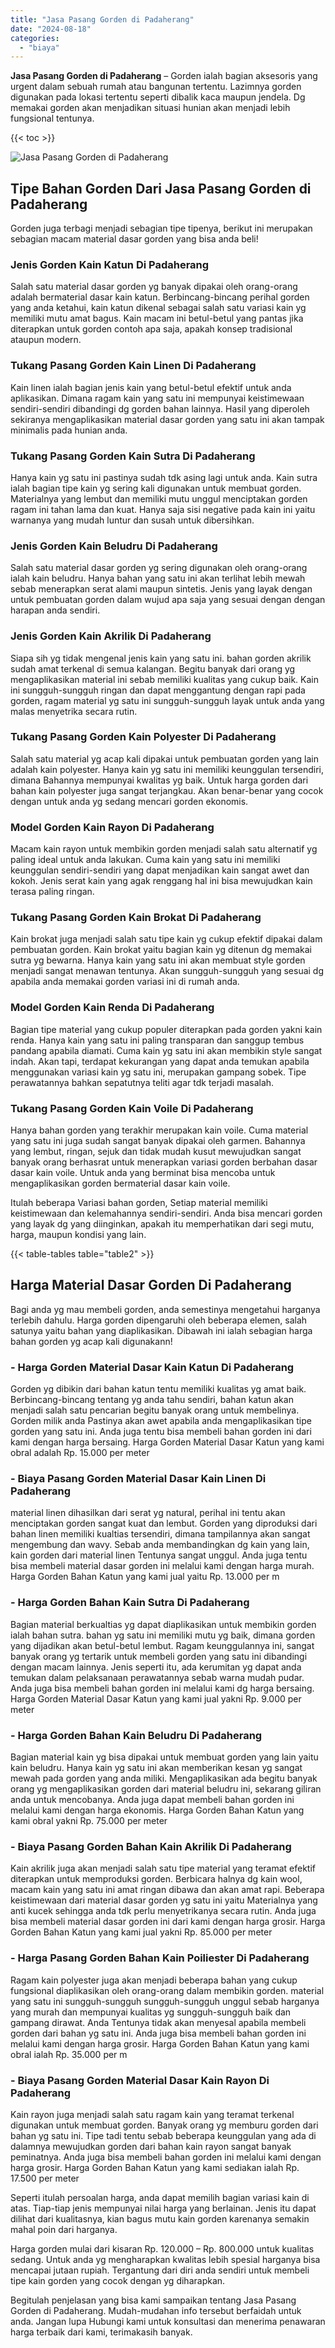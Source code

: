 ```yaml
---
title: "Jasa Pasang Gorden di Padaherang"
date: "2024-08-18"
categories: 
  - "biaya"
---
```


**Jasa Pasang Gorden di Padaherang** – Gorden ialah bagian aksesoris yang urgent dalam sebuah rumah atau bangunan tertentu. Lazimnya gorden digunakan pada lokasi tertentu seperti dibalik kaca maupun jendela. Dg memakai gorden akan menjadikan situasi hunian akan menjadi lebih fungsional tentunya.

{{< toc >}}

![Jasa Pasang Gorden di Padaherang](/images/pasang-gorden-murah30.png)

## Tipe Bahan Gorden Dari Jasa Pasang Gorden di Padaherang

Gorden juga terbagi menjadi sebagian tipe tipenya, berikut ini merupakan sebagian macam material dasar gorden yang bisa anda beli!

### Jenis Gorden Kain Katun Di Padaherang

Salah satu material dasar gorden yg banyak dipakai oleh orang-orang adalah bermaterial dasar kain katun. Berbincang-bincang perihal gorden yang anda ketahui, kain katun dikenal sebagai salah satu variasi kain yg memiliki mutu amat bagus. Kain macam ini betul-betul yang pantas jika diterapkan untuk gorden contoh apa saja, apakah konsep tradisional ataupun modern.

### Tukang Pasang Gorden Kain Linen Di Padaherang

Kain linen ialah bagian jenis kain yang betul-betul efektif untuk anda aplikasikan. Dimana ragam kain yang satu ini mempunyai keistimewaan sendiri-sendiri dibandingi dg gorden bahan lainnya. Hasil yang diperoleh sekiranya mengaplikasikan material dasar gorden yang satu ini akan tampak minimalis pada hunian anda.

### Tukang Pasang Gorden Kain Sutra Di Padaherang

Hanya kain yg satu ini pastinya sudah tdk asing lagi untuk anda. Kain sutra ialah bagian tipe kain yg sering kali digunakan untuk membuat gorden. Materialnya yang lembut dan memiliki mutu unggul menciptakan gorden ragam ini tahan lama dan kuat. Hanya saja sisi negative pada kain ini yaitu warnanya yang mudah luntur dan susah untuk dibersihkan.

### Jenis Gorden Kain Beludru Di Padaherang

Salah satu material dasar gorden yg sering digunakan oleh orang-orang ialah kain beludru. Hanya bahan yang satu ini akan terlihat lebih mewah sebab menerapkan serat alami maupun sintetis. Jenis yang layak dengan untuk pembuatan gorden dalam wujud apa saja yang sesuai dengan dengan harapan anda sendiri.

### Jenis Gorden Kain Akrilik Di Padaherang

Siapa sih yg tidak mengenal jenis kain yang satu ini. bahan gorden akrilik sudah amat terkenal di semua kalangan. Begitu banyak dari orang yg mengaplikasikan material ini sebab memiliki kualitas yang cukup baik. Kain ini sungguh-sungguh ringan dan dapat menggantung dengan rapi pada gorden, ragam material yg satu ini sungguh-sungguh layak untuk anda yang malas menyetrika secara rutin.

### Tukang Pasang Gorden Kain Polyester Di Padaherang

Salah satu material yg acap kali dipakai untuk pembuatan gorden yang lain adalah kain polyester. Hanya kain yg satu ini memiliki keunggulan tersendiri, dimana Bahannya mempunyai kwalitas yg baik. Untuk harga gorden dari bahan kain polyester juga sangat terjangkau. Akan benar-benar yang cocok dengan untuk anda yg sedang mencari gorden ekonomis.

### Model Gorden Kain Rayon Di Padaherang

Macam kain rayon untuk membikin gorden menjadi salah satu alternatif yg paling ideal untuk anda lakukan. Cuma kain yang satu ini memiliki keunggulan sendiri-sendiri yang dapat menjadikan kain sangat awet dan kokoh. Jenis serat kain yang agak renggang hal ini bisa mewujudkan kain terasa paling ringan.

### Tukang Pasang Gorden Kain Brokat Di Padaherang

Kain brokat juga menjadi salah satu tipe kain yg cukup efektif dipakai dalam pembuatan gorden. Kain brokat yaitu bagian kain yg ditenun dg memakai sutra yg bewarna. Hanya kain yang satu ini akan membuat style gorden menjadi sangat menawan tentunya. Akan sungguh-sungguh yang sesuai dg apabila anda memakai gorden variasi ini di rumah anda.

### Model Gorden Kain Renda Di Padaherang

Bagian tipe material yang cukup populer diterapkan pada gorden yakni kain renda. Hanya kain yang satu ini paling transparan dan sanggup tembus pandang apabila diamati. Cuma kain yg satu ini akan membikin style sangat indah. Akan tapi, terdapat kekurangan yang dapat anda temukan apabila menggunakan variasi kain yg satu ini, merupakan gampang sobek. Tipe perawatannya bahkan sepatutnya teliti agar tdk terjadi masalah.

### Tukang Pasang Gorden Kain Voile Di Padaherang

Hanya bahan gorden yang terakhir merupakan kain voile. Cuma material yang satu ini juga sudah sangat banyak dipakai oleh garmen. Bahannya yang lembut, ringan, sejuk dan tidak mudah kusut mewujudkan sangat banyak orang berhasrat untuk menerapkan variasi gorden berbahan dasar dasar kain voile. Untuk anda yang berminat bisa mencoba untuk mengaplikasikan gorden bermaterial dasar kain voile.

Itulah beberapa Variasi bahan gorden, Setiap material memiliki keistimewaan dan kelemahannya sendiri-sendiri. Anda bisa mencari gorden yang layak dg yang diinginkan, apakah itu memperhatikan dari segi mutu, harga, maupun kondisi yang lain.

{{< table-tables table="table2" >}}

## Harga Material Dasar Gorden Di Padaherang

Bagi anda yg mau membeli gorden, anda semestinya mengetahui harganya terlebih dahulu. Harga gorden dipengaruhi oleh beberapa elemen, salah satunya yaitu bahan yang diaplikasikan. Dibawah ini ialah sebagian harga bahan gorden yg acap kali digunakann!

### \- Harga Gorden Material Dasar Kain Katun Di Padaherang

Gorden yg dibikin dari bahan katun tentu memiliki kualitas yg amat baik. Berbincang-bincang tentang yg anda tahu sendiri, bahan katun akan menjadi salah satu pencarian begitu banyak orang untuk membelinya. Gorden milik anda Pastinya akan awet apabila anda mengaplikasikan tipe gorden yang satu ini. Anda juga tentu bisa membeli bahan gorden ini dari kami dengan harga bersaing. Harga Gorden Material Dasar Katun yang kami obral adalah Rp. 15.000 per meter

### \- Biaya Pasang Gorden Material Dasar Kain Linen Di Padaherang

material linen dihasilkan dari serat yg natural, perihal ini tentu akan menciptakan gorden sangat kuat dan lembut. Gorden yang diproduksi dari bahan linen memiliki kualtias tersendiri, dimana tampilannya akan sangat mengembung dan wavy. Sebab anda membandingkan dg kain yang lain, kain gorden dari material linen Tentunya sangat unggul. Anda juga tentu bisa membeli material dasar gorden ini melalui kami dengan harga murah. Harga Gorden Bahan Katun yang kami jual yaitu Rp. 13.000 per m

### \- Harga Gorden Bahan Kain Sutra Di Padaherang

Bagian material berkualtias yg dapat diaplikasikan untuk membikin gorden ialah bahan sutra. bahan yg satu ini memiliki mutu yg baik, dimana gorden yang dijadikan akan betul-betul lembut. Ragam keunggulannya ini, sangat banyak orang yg tertarik untuk membeli gorden yang satu ini dibandingi dengan macam lainnya. Jenis seperti itu, ada kerumitan yg dapat anda temukan dalam pelaksanaan perawatannya sebab warna mudah pudar. Anda juga bisa membeli bahan gorden ini melalui kami dg harga bersaing. Harga Gorden Material Dasar Katun yang kami jual yakni Rp. 9.000 per meter

### \- Harga Gorden Bahan Kain Beludru Di Padaherang

Bagian material kain yg bisa dipakai untuk membuat gorden yang lain yaitu kain beludru. Hanya kain yg satu ini akan memberikan kesan yg sangat mewah pada gorden yang anda miliki. Mengaplikasikan ada begitu banyak orang yg mengaplikasikan gorden dari material beludru ini, sekarang giliran anda untuk mencobanya. Anda juga dapat membeli bahan gorden ini melalui kami dengan harga ekonomis. Harga Gorden Bahan Katun yang kami obral yakni Rp. 75.000 per meter

### \- Biaya Pasang Gorden Bahan Kain Akrilik Di Padaherang

Kain akrilik juga akan menjadi salah satu tipe material yang teramat efektif diterapkan untuk memproduksi gorden. Berbicara halnya dg kain wool, macam kain yang satu ini amat ringan dibawa dan akan amat rapi. Beberapa keistimewaan dari material dasar gorden yg satu ini yaitu Materialnya yang anti kucek sehingga anda tdk perlu menyetrikanya secara rutin. Anda juga bisa membeli material dasar gorden ini dari kami dengan harga grosir. Harga Gorden Bahan Katun yang kami jual yakni Rp. 85.000 per meter

### \- Harga Pasang Gorden Bahan Kain Poiliester Di Padaherang

Ragam kain polyester juga akan menjadi beberapa bahan yang cukup fungsional diaplikasikan oleh orang-orang dalam membikin gorden. material yang satu ini sungguh-sungguh sungguh-sungguh unggul sebab harganya yang murah dan mempunyai kualitas yg sungguh-sungguh baik dan gampang dirawat. Anda Tentunya tidak akan menyesal apabila membeli gorden dari bahan yg satu ini. Anda juga bisa membeli bahan gorden ini melalui kami dengan harga grosir. Harga Gorden Bahan Katun yang kami obral ialah Rp. 35.000 per m

### \- Biaya Pasang Gorden Material Dasar Kain Rayon Di Padaherang

Kain rayon juga menjadi salah satu ragam kain yang teramat terkenal digunakan untuk membuat gorden. Banyak orang yg memburu gorden dari bahan yg satu ini. Tipe tadi tentu sebab beberapa keunggulan yang ada di dalamnya mewujudkan gorden dari bahan kain rayon sangat banyak peminatnya. Anda juga bisa membeli bahan gorden ini melalui kami dengan harga grosir. Harga Gorden Bahan Katun yang kami sediakan ialah Rp. 17.500 per meter

Seperti itulah persoalan harga, anda dapat memilih bagian variasi kain di atas. Tiap-tiap jenis mempunyai nilai harga yang berlainan. Jenis itu dapat dilihat dari kualitasnya, kian bagus mutu kain gorden karenanya semakin mahal poin dari harganya.

Harga gorden mulai dari kisaran Rp. 120.000 – Rp. 800.000 untuk kualitas sedang. Untuk anda yg mengharapkan kwalitas lebih spesial harganya bisa mencapai jutaan rupiah. Tergantung dari diri anda sendiri untuk membeli tipe kain gorden yang cocok dengan yg diharapkan.

Begitulah penjelasan yang bisa kami sampaikan tentang Jasa Pasang Gorden di Padaherang. Mudah-mudahan info tersebut berfaidah untuk anda. Jangan lupa Hubungi kami untuk konsultasi dan menerima penawaran harga terbaik dari kami, terimakasih banyak.
